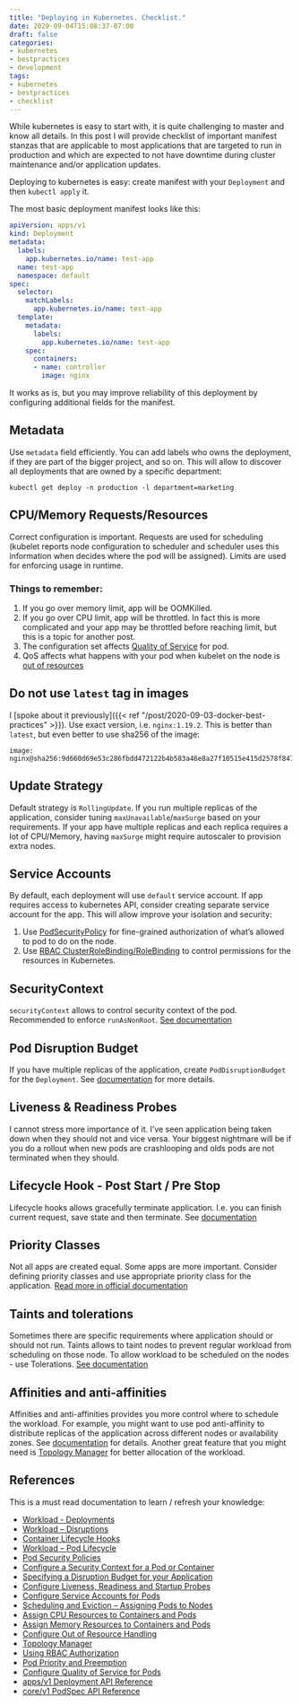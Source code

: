 ```yaml
---
title: "Deploying in Kubernetes. Checklist."
date: 2020-09-04T15:08:37-07:00
draft: false
categories:
- kubernetes
- bestpractices
- development
tags:
- kubernetes
- bestpractices
- checklist
---
```


While kubernetes is easy to start with, it is quite challenging to master and
 know all details. In this post I will provide checklist of important manifest 
 stanzas that are applicable to most applications that are targeted to run in
 production and which are expected to not have downtime during cluster 
 maintenance and/or application updates.
 
Deploying to kubernetes is easy: create manifest with your `Deployment` and then `kubectl apply` it.

The most basic deployment manifest looks like this:

```yaml
apiVersion: apps/v1
kind: Deployment
metadata:
  labels:
    app.kubernetes.io/name: test-app
  name: test-app
  namespace: default
spec:
  selector:
    matchLabels:
      app.kubernetes.io/name: test-app
  template:
    metadata:
      labels:
        app.kubernetes.io/name: test-app
    spec:
      containers:
      - name: controller
        image: nginx
```

It works as is, but you may improve reliability of this deployment by configuring additional fields for the manifest.

## Metadata
Use `metadata` field efficiently. You can add labels who owns the deployment, if they are part of the bigger project, and so on.
This will allow to discover all deployments that are owned by a specific department:

```
kubectl get deploy -n production -l department=marketing
```

## CPU/Memory Requests/Resources
Correct configuration is important. Requests are used for scheduling (kubelet reports node configuration to scheduler and scheduler uses this information when decides where the pod will be assigned). Limits are used for enforcing usage in runtime.

### Things to remember:
1. If you go over memory limit, app will be OOMKilled.
2. If you go over CPU limit, app will be throttled. In fact this is more complicated and your app may be throttled before reaching limit, but this is a topic for another post.
3. The configuration set affects [Quality of Service][qos] for pod.
4. QoS affects what happens with your pod when kubelet on the node is [out of resources][outofresources]

## Do not use `latest` tag in images
I [spoke about it previously]({{< ref "/post/2020-09-03-docker-best-practices" >}}). Use exact version, i.e. `nginx:1.19.2`. This is better than `latest`, but even better to use sha256 of the image: 

```
image: nginx@sha256:9d660d69e53c286fbdd472122b4b583a46e8a27f10515e415d2578f8478b9aad
```

## Update Strategy

Default strategy is `RollingUpdate`. If you run multiple replicas of the application, consider tuning `maxUnavailable`/`maxSurge` based on your requirements.
If your app have multiple replicas and each replica requires a lot of CPU/Memory, having `maxSurge` might require autoscaler to provision extra nodes.

## Service Accounts
By default, each deployment will use `default` service account. If app requires access to kubernetes API, consider creating separate service account for the app. This will allow improve your isolation and security:
1. Use [PodSecurityPolicy][psp] for fine-grained authorization of what’s allowed to pod to do on the node. 
2. Use [RBAC ClusterRoleBinding/RoleBinding][rbac] to control permissions for the resources in Kubernetes.

## SecurityContext
`securityContext` allows to control security context of the pod. Recommended to enforce `runAsNonRoot`. [See documentation][securitycontext]

## Pod Disruption Budget
If you have multiple replicas of the application, create `PodDisruptionBudget` for the `Deployment`. See [documentation][pdb] for more details.

## Liveness & Readiness Probes
I cannot stress more importance of it. I’ve seen application being taken down when they should not and vice versa. Your biggest nightmare will be if you do a rollout when new pods are crashlooping and olds pods are not terminated when they should. 

## Lifecycle Hook - Post Start / Pre Stop
Lifecycle hooks allows gracefully terminate application. I.e. you can finish current request, save state and then terminate. See [documentation][lifecyclehooks]

## Priority Classes
Not all apps are created equal. Some apps are more important. Consider defining priority classes and use appropriate priority class for the application. [Read more in official documentation][ppp]

## Taints and tolerations
Sometimes there are specific requirements where application should or should not run.
Taints allows to taint nodes to prevent regular workload from scheduling on those node. To allow workload to be scheduled on the nodes - use Tolerations.
[See documentation][taintstolerations]

## Affinities and anti-affinities
Affinities and anti-affinities provides you more control where to schedule the workload. For example, you might want to use pod anti-affinity to distribute replicas of the application across different nodes or availability zones. See [documentation][scheduling] for details.
Another great feature that you might need is [Topology Manager][topology] for better allocation of the workload.

## References
This is a must read documentation to learn / refresh your knowledge: 

* [Workload - Deployments](https://kubernetes.io/docs/concepts/workloads/controllers/deployment/)
* [Workload – Disruptions](https://kubernetes.io/docs/concepts/workloads/pods/disruptions/)
* [Container Lifecycle Hooks][lifecyclehooks]
* [Workload – Pod Lifecycle][podlifecycle]
* [Pod Security Policies][psp]
* [Configure a Security Context for a Pod or Container][securitycontext]
* [Specifying a Disruption Budget for your Application][pdb]
* [Configure Liveness, Readiness and Startup Probes][liveness]
* [Configure Service Accounts for Pods][serviceaccount]
* [Scheduling and Eviction – Assigning Pods to Nodes][scheduling]
* [Assign CPU Resources to Containers and Pods][assign-cpu-resource]
* [Assign Memory Resources to Containers and Pods][assign-memory-resource]
* [Configure Out of Resource Handling][outofresources]
* [Topology Manager][topology]
* [Using RBAC Authorization][rbac]
* [Pod Priority and Preemption][ppp]
* [Configure Quality of Service for Pods][qos]
* [apps/v1 Deployment API Reference](https://kubernetes.io/docs/reference/generated/kubernetes-api/v1.18/#deployment-v1-apps)
* [core/v1 PodSpec API Reference](https://kubernetes.io/docs/reference/generated/kubernetes-api/v1.18/#podspec-v1-core)

[pdb]: <https://kubernetes.io/docs/tasks/run-application/configure-pdb/>
[ppp]: <https://kubernetes.io/docs/concepts/configuration/pod-priority-preemption/> (Pod Priority and Preemption)
[podlifecycle]: <https://kubernetes.io/docs/concepts/workloads/pods/pod-lifecycle/>
[liveness]: <https://kubernetes.io/docs/tasks/configure-pod-container/configure-liveness-readiness-startup-probes/>
[lifecyclehooks]: <https://kubernetes.io/docs/concepts/containers/container-lifecycle-hooks/>
[taintstolerations]: <https://kubernetes.io/docs/concepts/scheduling-eviction/taint-and-toleration/>
[scheduling]: <https://kubernetes.io/docs/concepts/scheduling-eviction/assign-pod-node/>
[topology]: <https://kubernetes.io/docs/tasks/administer-cluster/topology-manager/>
[assign-memory-resource]: <https://kubernetes.io/docs/tasks/configure-pod-container/assign-memory-resource/>
[assign-cpu-resource]: <https://kubernetes.io/docs/tasks/configure-pod-container/assign-cpu-resource/>
[qos]: <https://kubernetes.io/docs/tasks/configure-pod-container/quality-service-pod/>
[outofresources]: <https://kubernetes.io/docs/tasks/administer-cluster/out-of-resource/#best-practices>
[securitycontext]: <https://kubernetes.io/docs/tasks/configure-pod-container/security-context/>
[serviceaccount]: <https://kubernetes.io/docs/tasks/configure-pod-container/configure-service-account/>
[psp]: <https://kubernetes.io/docs/concepts/policy/pod-security-policy/>
[rbac]: <https://kubernetes.io/docs/reference/access-authn-authz/rbac/>
